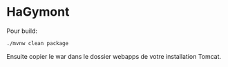 # HaGymont

Pour build:

```bash
./mvnw clean package
```

Ensuite copier le war dans le dossier webapps de votre installation Tomcat.
